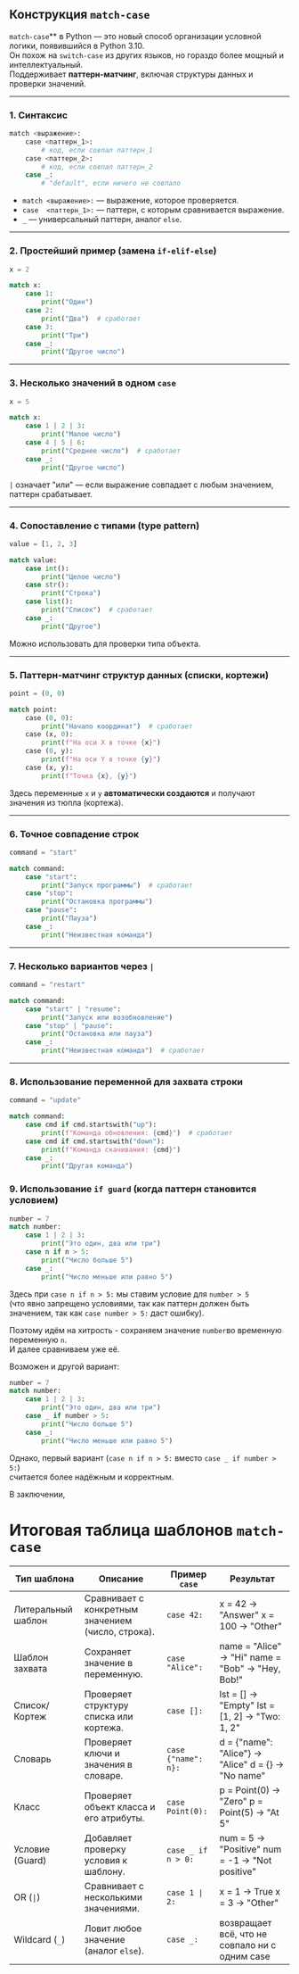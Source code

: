 ## Конструкция `match-case`

`match-case`** в Python — это новый способ организации условной логики, появившийся в Python 3.10.  
Он похож на `switch-case` из других языков, но гораздо более мощный и интеллектуальный.  
Поддерживает **паттерн-матчинг**, включая структуры данных и проверки значений.

---

### 1. Синтаксис

```python
match <выражение>:
    case <паттерн_1>:
        # код, если совпал паттерн_1
    case <паттерн_2>:
        # код, если совпал паттерн_2
    case _:
        # "default", если ничего не совпало
```

* `match <выражение>:` — выражение, которое проверяется.
* `case  <паттерн_1>:` — паттерн, с которым сравнивается выражение.
* `_` — универсальный паттерн, аналог `else`.


---

### 2. Простейший пример (замена `if-elif-else`)

```python
x = 2

match x:
    case 1:
        print("Один")
    case 2:
        print("Два")  # сработает
    case 3:
        print("Три")
    case _:
        print("Другое число")
```

---

### 3. Несколько значений в одном `case`

```python
x = 5

match x:
    case 1 | 2 | 3:
        print("Малое число")
    case 4 | 5 | 6:
        print("Среднее число")  # сработает
    case _:
        print("Другое число")
```

`|` означает "или" — если выражение совпадает с любым значением, паттерн срабатывает.

---

### 4. Сопоставление с типами (type pattern)

```python
value = [1, 2, 3]

match value:
    case int():
        print("Целое число")
    case str():
        print("Строка")
    case list():
        print("Список")  # сработает
    case _:
        print("Другое")
```

Можно использовать для проверки типа объекта.

---

### 5. Паттерн-матчинг структур данных (списки, кортежи)

```python
point = (0, 0)

match point:
    case (0, 0):
        print("Начало координат")  # сработает
    case (x, 0):
        print(f"На оси X в точке {x}")
    case (0, y):
        print(f"На оси Y в точке {y}")
    case (x, y):
        print(f"Точка {x}, {y}")
```

Здесь переменные `x` и `y` **автоматически создаются** и получают значения из тюпла (кортежа).

---

### 6. Точное совпадение строк

```python
command = "start"

match command:
    case "start":
        print("Запуск программы")  # сработает
    case "stop":
        print("Остановка программы")
    case "pause":
        print("Пауза")
    case _:
        print("Неизвестная команда")
```

---

### 7. Несколько вариантов через `|`

```python
command = "restart"

match command:
    case "start" | "resume":
        print("Запуск или возобновление")
    case "stop" | "pause":
        print("Остановка или пауза")
    case _:
        print("Неизвестная команда")  # сработает
```

---

### 8. Использование переменной для захвата строки

```python
command = "update"

match command:
    case cmd if cmd.startswith("up"):
        print(f"Команда обновления: {cmd}")  # сработает
    case cmd if cmd.startswith("down"):
        print(f"Команда скачивания: {cmd}")
    case _:
        print("Другая команда")
```


### 9. Использование `if guard` (когда паттерн становится условием)

```python
number = 7
match number:
    case 1 | 2 | 3:
        print("Это один, два или три")
    case n if n > 5:
        print("Число больше 5")
    case _:
        print("Число меньше или равно 5")
```

Здесь при `case n if n > 5:` мы ставим условие для `number > 5`   
(что явно запрещено условиями, так как паттерн должен быть значением, 
так как `case number > 5:` даст ошибку).

Поэтому идём на хитрость - сохраняем значение `number`во временную переменную `n`.  
И далее сравниваем уже её.  

Возможен и другой вариант:
```python
number = 7
match number:
    case 1 | 2 | 3:
        print("Это один, два или три")
    case _ if number > 5:
        print("Число больше 5")
    case _:
        print("Число меньше или равно 5")
```

Однако, первый вариант (`case n if n > 5:` вместо `case _ if number > 5:`)  
считается более надёжным и корректным.


В заключении, 

# Итоговая таблица шаблонов `match-case` 

| Тип шаблона         | Описание                                             | Пример `case`         | Результат                                          |
|---------------------|------------------------------------------------------|-----------------------|----------------------------------------------------|
| Литеральный шаблон  | Сравнивает с конкретным значением (число, строка).   | `case 42:`            | x = 42 → "Answer" x = 100 → "Other"                |
| Шаблон захвата      | Сохраняет значение в переменную.                     | `case "Alice": `      | name = "Alice" → "Hi" name = "Bob" → "Hey, Bob!"   |
| Список/Кортеж       | Проверяет структуру списка или кортежа.              | `case []:`            | lst = [] → "Empty" lst = \[1, 2\] → "Two: 1, 2"    |
| Словарь             | Проверяет ключи и значения в словаре.                | `case {"name": n}:`   | d = {"name": "Alice"} → "Alice" d = {} → "No name" |
| Класс               | Проверяет объект класса и его атрибуты.              | `case Point(0):`      | p = Point(0) → "Zero" p = Point(5) → "At 5"        |
| Условие (Guard)     | Добавляет проверку условия к шаблону.                | `case _ if n > 0:`    | num = 5 → "Positive" num = -1 → "Not positive"     |
| OR (`\|`)            | Сравнивает с несколькими значениями.                | `case 1 \| 2:`        | x = 1 → True x = 3 → "Other"                  |
| Wildcard (`_`)      | Ловит любое значение (аналог `else`).                | `case _:`             | возвращает всё, что не совпало ни с одним case     |



